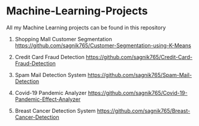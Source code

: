 # Machine-Learning-Projects
All my Machine Learning projects can be found in this repository

1. Shopping Mall Customer Segmentation    https://github.com/sagnik765/Customer-Segmentation-using-K-Means

2. Credit Card Fraud Detection    https://github.com/sagnik765/Credit-Card-Fraud-Detection

3. Spam Mail Detection System    https://github.com/sagnik765/Spam-Mail-Detection

4. Covid-19 Pandemic Analyzer    https://github.com/sagnik765/Covid-19-Pandemic-Effect-Analyzer

5. Breast Cancer Detection System    https://github.com/sagnik765/Breast-Cancer-Detection
